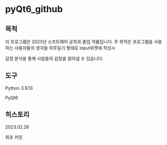 # pyQt6_github
## 목적

이 프로그램은 2023년 소프트웨어 공학과 졸업 작품입니다. 주 목적은 프로그램을 사용하는 사용자들의 생각을 하루일기 형태로 input위젯에 작성시

감정 분석을 통해 사람들의 감정을 알아낼 수 있습니다.



## 도구

Python 3.9.13

PyQt6





## 히스토리

2023.02.26

최초 커밋
